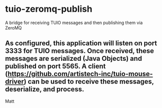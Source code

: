 # tuio-zeromq-publish
A bridge for receiving TUIO messages and then publishing them via ZeroMQ

As configured, this application will listen on port 3333 for TUIO messages.
Once received, these messages are serialized (Java Objects) and published on port 5565.
A client (https://github.com/artistech-inc/tuio-mouse-driver) can be used to receive these messages, deserialize, and process.
--
Matt